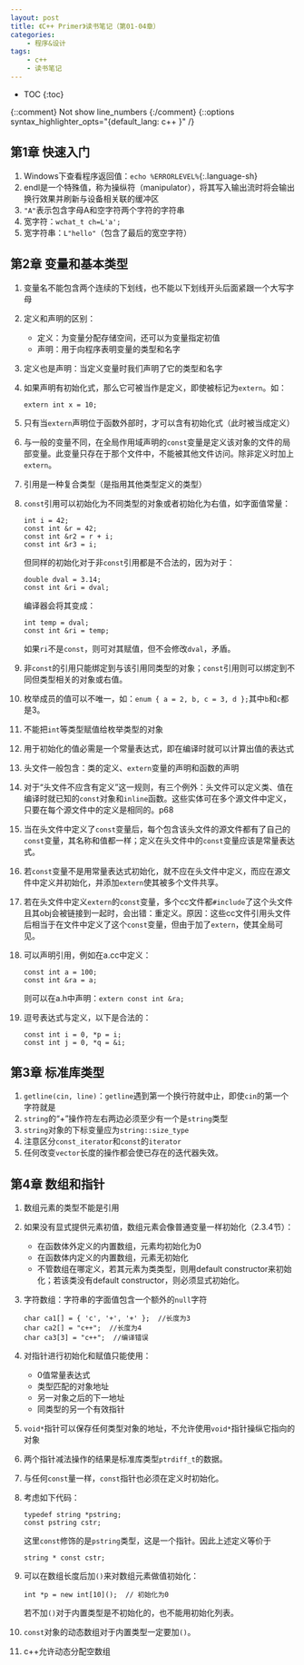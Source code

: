 ```yaml
---
layout: post
title: 《C++ Primer》读书笔记（第01-04章）
categories:
    - 程序&设计
tags:
    - c++
    - 读书笔记
---
```


* TOC
{:toc}

{::comment} Not show line_numbers {:/comment}
{::options syntax_highlighter_opts="{default_lang: c++ \}" /}

## 第1章 快速入门

1. Windows下查看程序返回值：`echo %ERRORLEVEL%`{:.language-sh}
1. endl是一个特殊值，称为操纵符（manipulator），将其写入输出流时将会输出换行效果并刷新与设备相关联的缓冲区
1. `"A"`表示包含字母A和空字符两个字符的字符串
1. 宽字符：`wchat_t ch=L'a';`
1. 宽字符串：`L"hello"`（包含了最后的宽空字符）

## 第2章 变量和基本类型

1. 变量名不能包含两个连续的下划线，也不能以下划线开头后面紧跟一个大写字母
1. 定义和声明的区别：
   - 定义：为变量分配存储空间，还可以为变量指定初值
   - 声明：用于向程序表明变量的类型和名字
1. 定义也是声明：当定义变量时我们声明了它的类型和名字
1. 如果声明有初始化式，那么它可被当作是定义，即使被标记为`extern`。如：

   ```extern int x = 10;```
1. 只有当`extern`声明位于函数外部时，才可以含有初始化式（此时被当成定义）
1. 与一般的变量不同，在全局作用域声明的`const`变量是定义该对象的文件的局部变量。此变量只存在于那个文件中，不能被其他文件访问。除非定义时加上`extern`。
1. 引用是一种复合类型（是指用其他类型定义的类型）
1. `const`引用可以初始化为不同类型的对象或者初始化为右值，如字面值常量：

   ```
   int i = 42;
   const int &r = 42;
   const int &r2 = r + i;
   const int &r3 = i;
   ```
   但同样的初始化对于非`const`引用都是不合法的，因为对于：

   ```
   double dval = 3.14;
   const int &ri = dval;
   ```
   编译器会将其变成：

   ```
   int temp = dval;
   const int &ri = temp;
   ```
   如果`ri`不是`const`，则可对其赋值，但不会修改`dval`，矛盾。
1. 非`const`的引用只能绑定到与该引用同类型的对象；`const`引用则可以绑定到不同但类型相关的对象或右值。
1. 枚举成员的值可以不唯一，如：`enum { a = 2, b, c = 3, d };`其中`b`和`c`都是3。
1. 不能把`int`等类型赋值给枚举类型的对象
1. 用于初始化的值必需是一个常量表达式，即在编译时就可以计算出值的表达式
1. 头文件一般包含：类的定义、`extern`变量的声明和函数的声明
1. 对于“头文件不应含有定义”这一规则，有三个例外：头文件可以定义类、值在编译时就已知的`const`对象和`inline`函数。这些实体可在多个源文件中定义，只要在每个源文件中的定义是相同的。p68
1. 当在头文件中定义了`const`变量后，每个包含该头文件的源文件都有了自己的`const`变量，其名称和值都一样；定义在头文件中的`const`变量应该是常量表达式。
1. 若`const`变量不是用常量表达式初始化，就不应在头文件中定义，而应在源文件中定义并初始化，并添加`extern`使其被多个文件共享。
1. 若在头文件中定义`extern`的`const`变量，多个cc文件都`#include`了这个头文件且其obj会被链接到一起时，会出错：重定义。原因：这些cc文件引用头文件后相当于在文件中定义了这个`const`变量，但由于加了`extern`，使其全局可见。
1. 可以声明引用，例如在a.cc中定义：

   ```
   const int a = 100;
   const int &ra = a;
   ```
   则可以在a.h中声明：`extern const int &ra;`
1. 逗号表达式与定义，以下是合法的：

   ```
   const int i = 0, *p = i;
   const int j = 0, *q = &i;
   ```

## 第3章 标准库类型

1. `getline(cin, line)`：`getline`遇到第一个换行符就中止，即使`cin`的第一个字符就是
1. `string`的“+”操作符左右两边必须至少有一个是`string`类型
1. `string`对象的下标变量应为`string::size_type`
1. 注意区分`const_iterator`和`const`的`iterator`
1. 任何改变`vector`长度的操作都会使已存在的迭代器失效。

## 第4章 数组和指针

1. 数组元素的类型不能是引用
1. 如果没有显式提供元素初值，数组元素会像普通变量一样初始化（2.3.4节）：
   - 在函数体外定义的内置数组，元素均初始化为0
   - 在函数体内定义的内置数组，元素无初始化
   - 不管数组在哪定义，若其元素为类类型，则用default constructor来初始化；若该类没有default constructor，则必须显式初始化。
1. 字符数组：字符串的字面值包含一个额外的`null`字符

   ```
   char ca1[] = { 'c', '+', '+' };  //长度为3
   char ca2[] = "c++";  //长度为4
   char ca3[3] = "c++";  //编译错误
   ```
1. 对指针进行初始化和赋值只能使用：
   - 0值常量表达式
   - 类型匹配的对象地址
   - 另一对象之后的下一地址
   - 同类型的另一个有效指针
1. `void*`指针可以保存任何类型对象的地址，不允许使用`void*`指针操纵它指向的对象
1. 两个指针减法操作的结果是标准库类型`ptrdiff_t`的数据。
1. 与任何`const`量一样，`const`指针也必须在定义时初始化。
1. 考虑如下代码：

   ```
   typedef string *pstring;
   const pstring cstr;
   ```
   这里`const`修饰的是`pstring`类型，这是一个指针。因此上述定义等价于

   ```
   string * const cstr;
   ```
1. 可以在数组长度后加`()`来对数组元素做值初始化：

   ```
   int *p = new int[10]();  // 初始化为0
   ```
   若不加`()`对于内置类型是不初始化的，也不能用初始化列表。
1. `const`对象的动态数组对于内置类型一定要加`()`。
1. c++允许动态分配空数组
